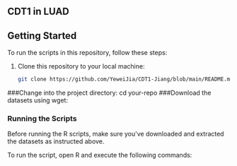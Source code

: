 ## CDT1 in LUAD
## Getting Started

To run the scripts in this repository, follow these steps:

1. Clone this repository to your local machine:

   ```bash
   git clone https://github.com/YeweiJia/CDT1-Jiang/blob/main/README.md

###Change into the project directory:
cd your-repo
###Download the datasets using wget:

### Running the Scripts
Before running the R scripts, make sure you've downloaded and extracted the datasets as instructed above.

To run the script, open R and execute the following commands:
